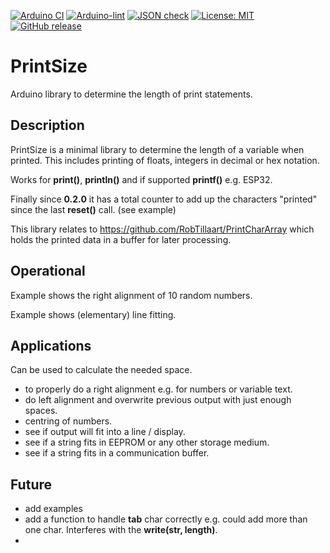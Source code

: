 
[![Arduino CI](https://github.com/RobTillaart/PrintSize/workflows/Arduino%20CI/badge.svg)](https://github.com/marketplace/actions/arduino_ci)
[![Arduino-lint](https://github.com/RobTillaart/PrintSize/actions/workflows/arduino-lint.yml/badge.svg)](https://github.com/RobTillaart/PrintSize/actions/workflows/arduino-lint.yml)
[![JSON check](https://github.com/RobTillaart/PrintSize/actions/workflows/jsoncheck.yml/badge.svg)](https://github.com/RobTillaart/PrintSize/actions/workflows/jsoncheck.yml)
[![License: MIT](https://img.shields.io/badge/license-MIT-green.svg)](https://github.com/RobTillaart/PrintSize/blob/master/LICENSE)
[![GitHub release](https://img.shields.io/github/release/RobTillaart/PrintSize.svg?maxAge=3600)](https://github.com/RobTillaart/PrintSize/releases)


# PrintSize

Arduino library to determine the length of print statements.


## Description

PrintSize is a minimal library to determine the length of a variable when printed.
This includes printing of floats, integers in decimal or hex notation.

Works for **print()**, **println()** and if supported **printf()** e.g. ESP32.

Finally since **0.2.0** it has a total counter to add up the characters "printed" since
the last **reset()** call. (see example)

This library relates to https://github.com/RobTillaart/PrintCharArray which
holds the printed data in a buffer for later processing.


## Operational

Example shows the right alignment of 10 random numbers.

Example shows (elementary) line fitting.


## Applications

Can be used to calculate the needed space.
- to properly do a right alignment e.g. for numbers or variable text.
- do left alignment and overwrite previous output with just enough spaces.
- centring of numbers.
- see if output will fit into a line / display.
- see if a string fits in EEPROM or any other storage medium.
- see if a string fits in a communication buffer.


## Future

- add examples
- add a function to handle **tab** char correctly e.g. 
  could add more than one char. Interferes with the **write(str, length)**.
- 

